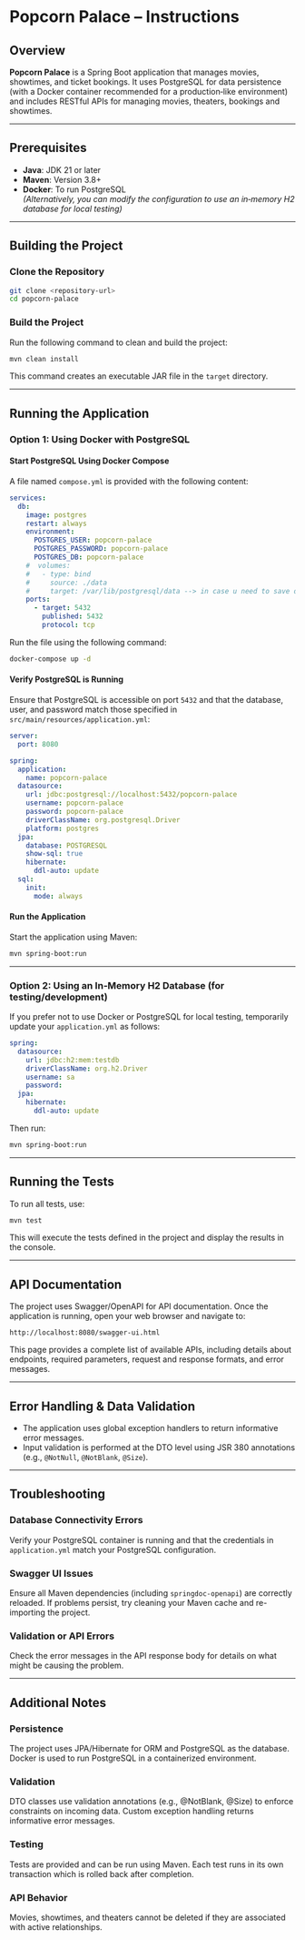 # Popcorn Palace – Instructions

## Overview

**Popcorn Palace** is a Spring Boot application that manages movies, showtimes, and ticket bookings. It uses PostgreSQL for data persistence (with a Docker container recommended for a production‑like environment) and includes RESTful APIs for managing movies, theaters, bookings and showtimes.

---

## Prerequisites

- **Java**: JDK 21 or later
- **Maven**: Version 3.8+
- **Docker**: To run PostgreSQL  
  *(Alternatively, you can modify the configuration to use an in‑memory H2 database for local testing)*

---

## Building the Project

### Clone the Repository

```bash
git clone <repository-url>
cd popcorn-palace
```

### Build the Project

Run the following command to clean and build the project:

```bash
mvn clean install
```

This command creates an executable JAR file in the `target` directory.

---

## Running the Application

### Option 1: Using Docker with PostgreSQL

#### Start PostgreSQL Using Docker Compose

A file named `compose.yml` is provided with the following content:

```yaml
services:
  db:
    image: postgres
    restart: always
    environment:
      POSTGRES_USER: popcorn-palace
      POSTGRES_PASSWORD: popcorn-palace
      POSTGRES_DB: popcorn-palace
    #  volumes:
    #   - type: bind
    #     source: ./data
    #     target: /var/lib/postgresql/data --> in case u need to save data to local storage
    ports:
      - target: 5432
        published: 5432
        protocol: tcp
```

Run the file using the following command:

```bash
docker-compose up -d
```

#### Verify PostgreSQL is Running

Ensure that PostgreSQL is accessible on port `5432` and that the database, user, and password match those specified in `src/main/resources/application.yml`:

```yaml
server:
  port: 8080

spring:
  application:
    name: popcorn-palace
  datasource:
    url: jdbc:postgresql://localhost:5432/popcorn-palace
    username: popcorn-palace
    password: popcorn-palace
    driverClassName: org.postgresql.Driver
    platform: postgres
  jpa:
    database: POSTGRESQL
    show-sql: true
    hibernate:
      ddl-auto: update
  sql:
    init:
      mode: always
```

#### Run the Application

Start the application using Maven:

```bash
mvn spring-boot:run
```

---

### Option 2: Using an In‑Memory H2 Database (for testing/development)

If you prefer not to use Docker or PostgreSQL for local testing, temporarily update your `application.yml` as follows:

```yaml
spring:
  datasource:
    url: jdbc:h2:mem:testdb
    driverClassName: org.h2.Driver
    username: sa
    password:
  jpa:
    hibernate:
      ddl-auto: update
```

Then run:

```bash
mvn spring-boot:run
```

---

## Running the Tests

To run all tests, use:

```bash
mvn test
```

This will execute the tests defined in the project and display the results in the console.

---

## API Documentation

The project uses Swagger/OpenAPI for API documentation. Once the application is running, open your web browser and navigate to:

```text
http://localhost:8080/swagger-ui.html
```

This page provides a complete list of available APIs, including details about endpoints, required parameters, request and response formats, and error messages.

---

## Error Handling & Data Validation

- The application uses global exception handlers to return informative error messages.
- Input validation is performed at the DTO level using JSR 380 annotations (e.g., `@NotNull`, `@NotBlank`, `@Size`).

---

## Troubleshooting

### Database Connectivity Errors

Verify your PostgreSQL container is running and that the credentials in `application.yml` match your PostgreSQL configuration.

### Swagger UI Issues

Ensure all Maven dependencies (including `springdoc-openapi`) are correctly reloaded. If problems persist, try cleaning your Maven cache and re-importing the project.

### Validation or API Errors

Check the error messages in the API response body for details on what might be causing the problem.

---

## Additional Notes

### Persistence

The project uses JPA/Hibernate for ORM and PostgreSQL as the database. Docker is used to run PostgreSQL in a containerized environment.

### Validation

DTO classes use validation annotations (e.g., @NotBlank, @Size) to enforce constraints on incoming data. Custom exception handling returns informative error messages.

### Testing

Tests are provided and can be run using Maven. Each test runs in its own transaction which is rolled back after completion.

### API Behavior

Movies, showtimes, and theaters cannot be deleted if they are associated with active relationships.




